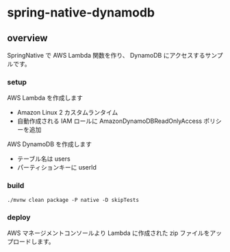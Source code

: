 # spring-native-dynamodb

## overview

SpringNative で AWS Lambda 関数を作り、
DynamoDB にアクセスするサンプルです。

### setup

AWS Lambda を作成します

- Amazon Linux 2 カスタムランタイム
- 自動作成される IAM ロールに AmazonDynamoDBReadOnlyAccess ポリシーを追加

AWS DynamoDB を作成します

- テーブル名は users
- パーティションキーに userId

### build

```
./mvnw clean package -P native -D skipTests
```

### deploy

AWS マネージメントコンソールより Lambda に作成された zip ファイルをアップロードします。
